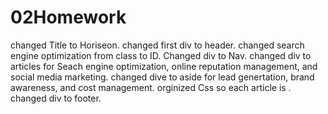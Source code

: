 # 02Homework
changed Title to Horiseon.
changed first div to header.
changed search engine optimization from class to ID.
Changed div to Nav.
changed div to articles for Seach engine optimization, online reputation management, and social media marketing.
changed dive to aside for lead genertation, brand awareness, and cost management.
orginized Css so each article is .
changed div to footer.